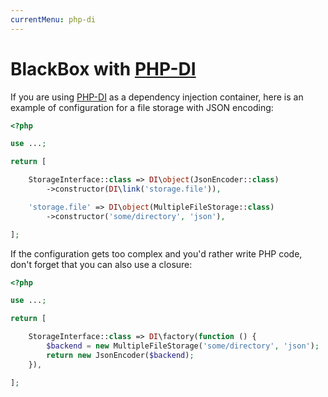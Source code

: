 ```yaml
---
currentMenu: php-di
---
```


# BlackBox with [PHP-DI](http://php-di.org/)

If you are using [PHP-DI](http://php-di.org/) as a dependency injection container, here is an example
of configuration for a file storage with JSON encoding:

```php
<?php

use ...;

return [

    StorageInterface::class => DI\object(JsonEncoder::class)
        ->constructor(DI\link('storage.file')),

    'storage.file' => DI\object(MultipleFileStorage::class)
        ->constructor('some/directory', 'json'),

];
```

If the configuration gets too complex and you'd rather write PHP code, don't forget that you can also use a closure:

```php
<?php

use ...;

return [

    StorageInterface::class => DI\factory(function () {
        $backend = new MultipleFileStorage('some/directory', 'json');
        return new JsonEncoder($backend);
    }),

];
```

